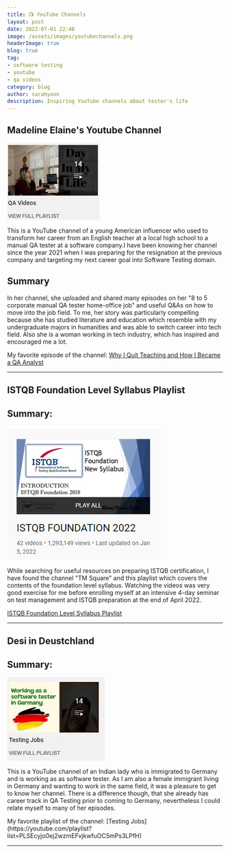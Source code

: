 ```yaml
---
title: 📺 YouTube Channels 
layout: post
date: 2022-07-01 22:48
image: /assets/images/youtubechannels.png
headerImage: true
blog: true
tag:
- software testing
- youtube
- qa videos
category: blog
author: sarahyoon
description: Inspiring YouTube channels about tester's life
---
```


## Madeline Elaine's Youtube Channel 
![qavideo](/assets/images/qavideos.JPG)
<p>This is a YouTube channel of a young American influencer who used to transform her career from an English teacher at a local high school to a manual QA tester at a software company.I have been knowing her channel since the year 2021 when I was preparing for the resignation at the previous company and targeting my next career goal into Software Testing domain. </p>

## Summary
<p>In her channel, she uploaded and shared many episodes on her "8 to 5 corporate manual QA tester home-office job" and useful Q&As on how to move into the job field.
To me, her story was particularly compelling because she has studied literature and education which resemble with my undergraduate majors in humanities and was able to switch career into tech field.
Also she is a woman working in tech industry, which has inspired and encouraged me a lot.</p>


My favorite episode of the channel: 
[Why I Quit Teaching and How I Became a QA Analyst](https://youtu.be/9BqKZ_BRLVs)

--- 
## ISTQB Foundation Level Syllabus Playlist
## Summary:
    
![istab](/assets/images/istqb.PNG)
<p>While searching for useful resources on preparing ISTQB certification, I have found the channel "TM Square" and this playlist which covers the contents of the foundation level syllabus.
Watching the videos was very good exercise for me before enrolling myself at an intensive 4-day seminar on test management and ISTQB preparation at the end of April 2022.</p>


[ISTQB Foundation Level Syllabus Playlist](https://youtube.com/playlist?list=PLj5VKaW115t1o1hk5ZbNWFr4sW5mBpvmv)

---
## Desi in Deustchland
## Summary:
![desi](/assets/images/desi.JPG)
<p>This is a YouTube channel of an Indian lady who is immigrated to Germany and is working as as software tester.
As I am also a female immigrant living in Germany and wanting to work in the same field, it was a pleasure to get to know her channel.
There is a difference though, that she already has career track in QA Testing prior to coming to Germany, nevertheless I could relate myself to many of her episodes.
</p>
My favorite playlist of the channel: 
[Testing Jobs](https://youtube.com/playlist?list=PLSEcyjo0ej2wzmEFvjkwfuOC5mPs3LPfH)

---
    
